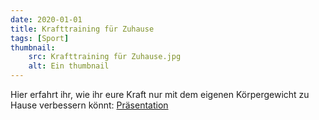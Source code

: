 ```yaml
---
date: 2020-01-01
title: Krafttraining für Zuhause
tags: [Sport]
thumbnail: 
    src: Krafttraining für Zuhause.jpg
    alt: Ein thumbnail
---
```


Hier erfahrt ihr, wie ihr eure Kraft nur mit dem eigenen Körpergewicht zu Hause verbessern könnt:
<a href="/documents/praesentation_koerperkraft.pdf" target = "_blank">Präsentation</a>
  
